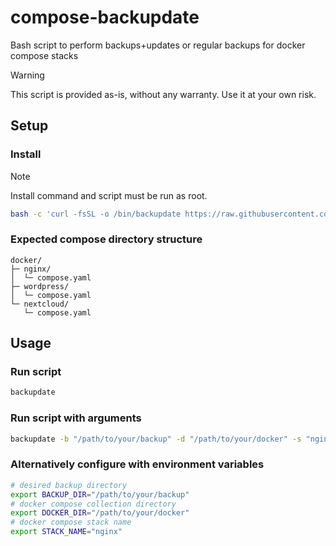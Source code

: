 # compose-backupdate
 Bash script to perform backups+updates or regular backups for docker compose stacks

> [!WARNING]  
> This script is provided as-is, without any warranty. Use it at your own risk.

## Setup

### Install
> [!NOTE]  
> Install command and script must be run as root.
```bash
bash -c 'curl -fsSL -o /bin/backupdate https://raw.githubusercontent.com/hazzuk/compose-backupdate/refs/heads/main/backupdate.sh && chmod +x /bin/backupdate'
```

### Expected compose directory structure
```
docker/
├─ nginx/
│  └─ compose.yaml
├─ wordpress/
│  └─ compose.yaml
└─ nextcloud/
   └─ compose.yaml
```

## Usage

### Run script
```bash
backupdate
```

### Run script with arguments
```bash
backupdate -b "/path/to/your/backup" -d "/path/to/your/docker" -s "nginx"
```

### Alternatively configure with environment variables
```bash
# desired backup directory
export BACKUP_DIR="/path/to/your/backup"
# docker compose collection directory
export DOCKER_DIR="/path/to/your/docker"
# docker compose stack name
export STACK_NAME="nginx"
```
